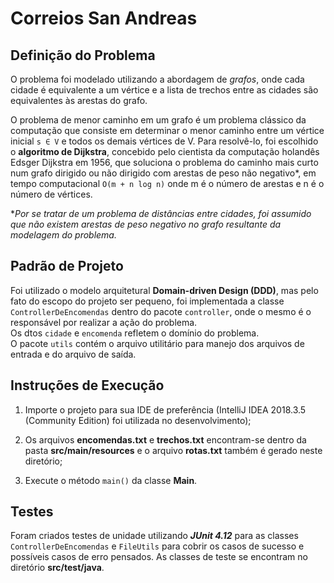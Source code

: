 # Correios San Andreas

## Definição do Problema  
  
O problema foi modelado utilizando a abordagem de *grafos*, onde cada cidade é equivalente a um vértice e a lista de trechos entre as cidades são equivalentes às arestas do grafo.  
  
O problema de menor caminho em um grafo é um problema clássico da computação que consiste em determinar o menor caminho entre um vértice inicial `s ∈ V` e todos os demais vértices de V. Para resolvê-lo, foi escolhido o **algoritmo de Dijkstra**, concebido pelo cientista da computação holandês Edsger Dijkstra em 1956, que soluciona o problema do caminho mais curto num grafo dirigido ou não dirigido com arestas de peso não negativo*, em tempo computacional `O(m + n log n)` onde m é o número de arestas e n é o número de vértices.  
  
**Por se tratar de um problema de distâncias entre cidades, foi assumido que não existem arestas de peso negativo no grafo resultante da modelagem do problema.*  
  
## Padrão de Projeto  
  
Foi utilizado o modelo arquitetural **Domain-driven Design (DDD)**, mas pelo fato do escopo do projeto ser pequeno, foi implementada a classe `ControllerDeEncomendas` dentro do pacote `controller`, onde o mesmo é o responsável por realizar a ação do problema.  
Os dtos `cidade` e `encomenda` refletem o domínio do problema.  
O pacote `utils` contém o arquivo utilitário para manejo dos arquivos de entrada e do arquivo de saída.  
  
## Instruções de Execução  
  
1. Importe o projeto para sua IDE de preferência (IntelliJ IDEA 2018.3.5 (Community Edition) foi utilizada no desenvolvimento);  
  
2. Os arquivos **encomendas.txt** e **trechos.txt** encontram-se dentro da pasta **src/main/resources** e o arquivo **rotas.txt** também é gerado neste diretório;  
  
3. Execute o método `main()` da classe **Main**.

## Testes  
  
Foram criados testes de unidade utilizando ***JUnit 4.12*** para as classes `ControllerDeEncomendas` e `FileUtils` para cobrir os casos de sucesso e possíveis casos de erro pensados. As classes de teste se encontram no diretório **src/test/java**.
